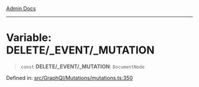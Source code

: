 [Admin Docs](/)

***

# Variable: DELETE/_EVENT/_MUTATION

> `const` **DELETE/_EVENT/_MUTATION**: `DocumentNode`

Defined in: [src/GraphQl/Mutations/mutations.ts:350](https://github.com/PalisadoesFoundation/talawa-admin/blob/main/src/GraphQl/Mutations/mutations.ts#L350)

